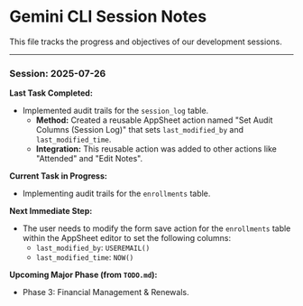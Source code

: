 # Gemini CLI Session Notes

This file tracks the progress and objectives of our development sessions.

---

### **Session: 2025-07-26**

**Last Task Completed:**
- Implemented audit trails for the `session_log` table.
  - **Method:** Created a reusable AppSheet action named "Set Audit Columns (Session Log)" that sets `last_modified_by` and `last_modified_time`.
  - **Integration:** This reusable action was added to other actions like "Attended" and "Edit Notes".

**Current Task in Progress:**
- Implementing audit trails for the `enrollments` table.

**Next Immediate Step:**
- The user needs to modify the form save action for the `enrollments` table within the AppSheet editor to set the following columns:
  - `last_modified_by`: `USEREMAIL()`
  - `last_modified_time`: `NOW()`

**Upcoming Major Phase (from `TODO.md`):**
- Phase 3: Financial Management & Renewals.
